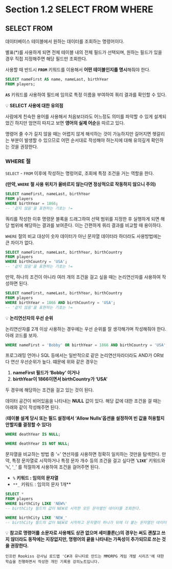 # Section 1.2 SELECT FROM WHERE
## SELECT FROM

데이터베이스 테이블에서 원하는 데이터를 조회하는 명령어이다.

별표(*)를 사용하게 되면 전체 테이블 내의 전체 필드가 선택되며, 원하는 필드가 있을 경우 직접 지정해주면 해당 필드만 조회한다. 

사용할 때 반드시 **`FROM`** 키워드를 이용해서 **어떤 테이블인지를 명시**해줘야 한다.

```sql
SELECT nameFirst AS name, nameLast, birthYear
FROM players;
```

**`AS`** 키워드를 사용하여 필드에 임의로 특정 이름을 부여하여 쿼리 결과를 확인할 수 있다.

💡 **SELECT 사용에 대한 유의점**

사람에게 친숙한 용어를 사용해서 처음보더라도 어느정도 의미를 파악할 수 있게 설계되었긴 하지만 엄연히 따지고 보면 **영어의 실제 어순**을 따르고 있다.

명령어 줄 수가 길지 않을 때는 어렵지 않게 해석하는 것이 가능하지만 길어지면 헷갈리는 부분이 발생할 수 있으므로 어떤 순서대로 작성해야 하는지에 대해 유의깊게 확인하는 것을 권장한다.


### WHERE 절

`SELECT` - `FROM` 이후에 작성하는 명렁어로, 조회에 특정 조건을 거는 역할을 한다. 

**(만약, `WHERE` 절 사용 위치가 올바르지 않는다면 정상적으로 작동하지 않으니 주의)**

```sql
SELECT nameFirst, nameLast, birthYear
FROM players
WHERE birthYear = 1866;
-- '같지 않음'을 표현하는 기호는 != 
```

쿼리를 작성한 이후 명령문 블록을 드래그하여 선택 범위를 지정한 후 실행하게 되면 해당 범위에 해당하는 결과를 보여준다. 이는 간편하게 쿼리 결과를 비교할 때 용이하다.

`WHERE` 절의 비교 대상이 숫자 데이터가 아닌 문자열 데이터라 하더라도 사용방법에는 큰 차이가 없다.

```sql
SELECT nameFirst, nameLast, birthYear, birthCountry
FROM players
WHERE birthCountry = 'USA';
-- '같지 않음'을 표현하는 기호는 != 
```

만약, 하나의 조건이 아니라 여러 개의 조건을 걸고 싶을 때는 논리연산자를 사용하여 작성하면 된다.

```sql
SELECT nameFirst, nameLast, birthYear, birthCountry
FROM players
WHERE birthYear = 1866 AND birthCountry = 'USA';
-- '같지 않음'을 표현하는 기호는 != 
```

💡 **논리연산자의 우선 순위**

논리연산자를 2개 이상 사용하는 경우에는 우선 순위를 잘 생각해가며 작성해줘야 한다. 아래 코드를 보자.

```sql
WHERE nameFirst = 'Bobby' OR birthYear = 1866 AND birthCountry = 'USA';
```

프로그래밍 언어나 SQL 등에서는 일반적으로 같은 논리연산자라더라도 AND가 OR보다 연산 우선순위가 높다. 떄문에 위와 같은 경우는 

1. **nameFirst 필드가 ‘Bobby’ 이거나**
2. **birthYear이 1866이면서 birthCountry가 ‘USA’** 

두 경우에 해당하는 조건을 걸고 있는 것이 된다.


데이터 공간이 비어있음을 나타내는 **NULL** 값이 있다. 해당 값에 대한 조건을 걸 때는 아래와 같이 작성해주면 된다. 

(**테이블 설계 당시 또는 필드 설정에서 ‘Allow Nulls’옵션을 설정하여 빈 값을 허용할지 안할지를 결정할 수 있다)**

```sql
WHERE deathYear IS NULL;

WHERE deathYear IS NOT NULL;
```

문자열을 비교하는 방법 중 ‘=’ 연산자를 사용하면 정확히 일치하는 것만을 탐색한다. 만약, 특정 문자열로 시작하거나 특정 문자 개수 등의 조건을 걸고 싶다면 ‘**`LIKE`**’ 키워드와 ‘`%`’, ‘`_`’ 를 적절하게 사용하여 조건을 걸어주면 된다.

- `%` **키워드 : 임의의 문자열**
- `**_` 키워드 : 임의의 문자 1개**

```sql
SELECT *
FROM players
WHERE birthCity LIKE 'NEW%'
-- birthCity 필드의 값이 NEW로 시작한 모든 문자열인 데이터를 조회한다.

WHERE birthCity LIKE 'NEW_'
-- birthCity 필드의 값이 NEW로 시작하고 문자열이 하나가 뒤에 더 붙는 문자열인 데이터를 조회한다.
```


💡 **참고로 명령어를 소문자로 사용해도 상관 없으며 세미콜론(;)의 경우는 써도 괜찮고 쓰지 않더라도 동작에는 지장없지만, 명령어의 끝을 나타내는 가독성이 추가되므로 쓰는 것을 권장한다.**



```
인프런 Rookiss 강사님 로드맵 'C#과 유니티로 만드는 MMORPG 게임 개발 시리즈'에 대한 학습을 진행하면서 작성한 개인 기록용 강의노트입니다.
```
